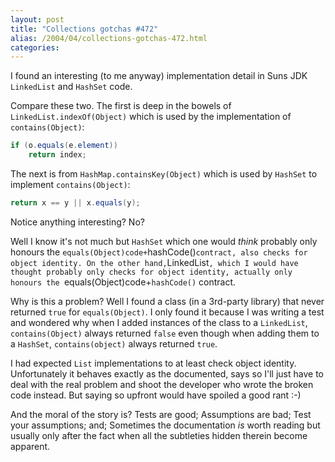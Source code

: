 ```yaml
---
layout: post
title: "Collections gotchas #472"
alias: /2004/04/collections-gotchas-472.html
categories:
---
```

I found an interesting (to me anyway) implementation detail in Suns JDK `LinkedList` and `HashSet` code.

Compare these two. The first is deep in the bowels of `LinkedList.indexOf(Object)` which is used by the implementation of `contains(Object)`:

``` java
if (o.equals(e.element))
    return index;
```

The next is from `HashMap.containsKey(Object)` which is used by `HashSet` to implement `contains(Object)`:

``` java
return x == y || x.equals(y);
```

Notice anything interesting? No?

Well I know it's not much but `HashSet` which one would _think_ probably only honours the `equals(Object)code+`hashCode()` contract, also checks for object identity. On the other hand, `LinkedList`, which I would have thought probably only checks for object identity, actually only honours the `equals(Object)code+`hashCode()` contract.

Why is this a problem? Well I found a class (in a 3rd-party library) that never returned `true` for `equals(Object)`. I only found it because I was writing a test and wondered why when I added instances of the class to a `LinkedList`, `contains(Object)` always returned `false` even though when adding them to a `HashSet`, `contains(object)` always returned `true`.

I had expected `List` implementations to at least check object identity. Unfortunately it behaves exactly as the documented, says so I'll just have to deal with the real problem and shoot the developer who wrote the broken code instead. But saying so upfront would have spoiled a good rant :-)

And the moral of the story is? Tests are good; Assumptions are bad; Test your assumptions; and; Sometimes the documentation _is_ worth reading but usually only after the fact when all the subtleties hidden therein become apparent.

